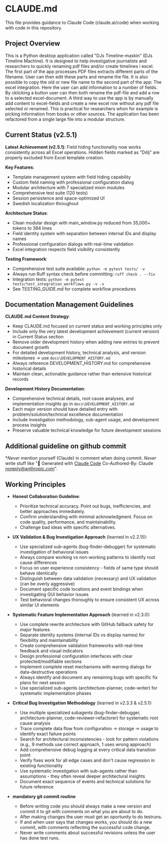 # CLAUDE.md

This file provides guidance to Claude Code (claude.ai/code) when working with code in this repository.

## Project Overview

This is a Python desktop application called "DJs Timeline-maskin" (DJs Timeline Machine). It is designed to help investigative journalists and researchers to quickly renaming pdf files and/or create timelines i excel. The first part of the app processes PDF files extracts different parts of the filename. User can then edit these parts and rename the file. It is also possible to copy the old or new file name to the second part of the app: The excel integration. Here the user can add information to a number of fields. By cklicking a button user can then both rename the pdf-file and add a row to a selected excel-document. 
A third way to use the app is by manually add content to excel-fields and create a new excel row without any pdf file selected or renamed. This is practical for researchers whon for example is picking information from books or other sources. 
The application has been refactored from a single large file into a modular structure.

## Current Status (v2.5.1)

**Latest Achievement (v2.5.1)**: Field hiding functionality now works consistently across all Excel operations. Hidden fields marked as "Dölj" are properly excluded from Excel template creation.

**Key Features**:
- Template management system with field hiding capability
- Custom field naming with professional configuration dialog  
- Modular architecture with 7 specialized mixin modules
- Comprehensive test suite (120 tests)
- Session persistence and space-optimized UI
- Swedish localization throughout

**Architecture Status**:
- Clean modular design with main_window.py reduced from 35,000+ tokens to 384 lines
- Field identity system with separation between internal IDs and display names
- Professional configuration dialogs with real-time validation
- Excel integration respects field visibility consistently

**Testing Framework**:
- Comprehensive test suite available: `python -m pytest tests/ -v`
- Always run Ruff syntax check before committing: `ruff check . --fix`
- Integration tests: `python -m pytest tests/test_integration_workflows.py -v -s`
- See TESTING_GUIDE.md for complete workflow procedures

## Documentation Management Guidelines

**CLAUDE.md Content Strategy**:
- Keep CLAUDE.md focused on current status and working principles only
- Include only the very latest development achievement (current version) in Current Status section
- Remove older development history when adding new entries to prevent document growth
- For detailed development history, technical analysis, and version milestones → use `docs\DEVELOPMENT_HISTORY.md`
- Always reference DEVELOPMENT_HISTORY.md for comprehensive historical details
- Maintain clean, actionable guidance rather than extensive historical records

**Development History Documentation**:
- Comprehensive technical details, root cause analyses, and implementation insights go in `docs\DEVELOPMENT_HISTORY.md`
- Each major version should have detailed entry with problem/solution/technical excellence documentation
- Include investigation methodology, sub-agent usage, and development process insights
- Preserve valuable technical knowledge for future development sessions

## Additional guideline on github commit
**Never* mention yourself (Claude) in comment when doing commit. *Never* write stuff like "🤖 Generated with [Claude Code](https://claude.ai/code) Co-Authored-By: Claude <noreply@anthropic.com>". 

## Working Principles

- **Honest Collaboration Guideline**: 
  * Prioritize technical accuracy. Point out bugs, inefficiencies, and better approaches immediately. 
  * Confirm understanding with minimal acknowledgment. Focus on code quality, performance, and maintainability. 
  * Challenge bad ideas with specific alternatives.

- **UX Validation & Bug Investigation Approach** (learned in v2.2.15):
  * Use specialized sub-agents (bug-finder-debugger) for systematic investigation of behavioral issues
  * Always compare working vs non-working patterns to identify root cause differences
  * Focus on user experience consistency - fields of same type should behave identically
  * Distinguish between data validation (necessary) and UX validation (can be overly aggressive)
  * Document specific code locations and event bindings when investigating GUI behavior issues
  * Test behavioral changes thoroughly to ensure consistent UX across similar UI elements

- **Systematic Feature Implementation Approach** (learned in v2.3.0):
  * Use complete rewrite architecture with GitHub fallback safety for major features
  * Separate identity systems (internal IDs vs display names) for flexibility and maintainability  
  * Create comprehensive validation frameworks with real-time feedback and visual indicators
  * Design professional configuration interfaces with clear protected/modifiable sections
  * Implement complete reset mechanisms with warning dialogs for data-destructive operations
  * Always identify and document any remaining bugs with specific fix plans for next session
  * Use specialized sub-agents (architecture-planner, code-writer) for systematic implementation phases

- **Critical Bug Investigation Methodology** (learned in v2.3.3 & v2.5.1):
  * Use multiple specialized subagents (bug-finder-debugger, architecture-planner, code-reviewer-refactorer) for systematic root cause analysis
  * Trace complete data flow from configuration → storage → usage to identify exact failure points
  * Search for architectural inconsistencies - look for pattern violations (e.g., 9 methods use correct approach, 1 uses wrong approach)
  * Add comprehensive debug logging at every critical data transition point
  * Verify fixes work for all edge cases and don't cause regression in existing functionality
  * Use systematic investigation with sub-agents rather than assumptions - they often reveal deeper architectural insights
  * Document exact sequence of events and technical solutions for future reference

- **mandatory git commit routine**
  * Before writing code you should always make a new version and commit it to git with comments on what you are about to do. 
  * After making changes the user must get an oportunity to do testruns. 
  * If and when user says that changes works, you should do a new commit, with comments reflecting the successful code change. 
  * Never write comments about successful revisions unless the user has done test runs. 